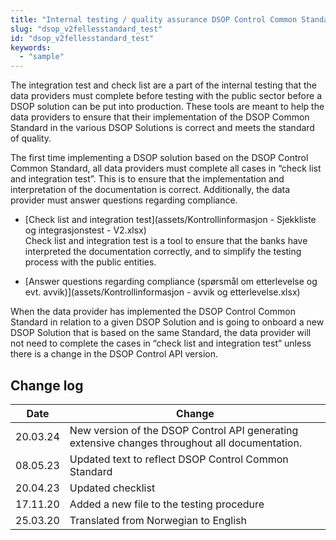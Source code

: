 ```yaml
---
title: "Internal testing / quality assurance DSOP Control Common Standard"
slug: "dsop_v2fellesstandard_test"
id: "dsop_v2fellesstandard_test"
keywords:
  - "sample"
---
```


The integration test and check list are a part of the internal testing that the data providers must complete 
before testing with the public sector before a DSOP solution can be put into production. These tools  are meant to help 
the data providers  to ensure  that their implementation of the DSOP Common Standard in the various DSOP 
Solutions is correct and meets the standard of quality.

The first time implementing a DSOP solution based on the DSOP Control Common Standard, all data providers must 
complete all cases in “check list and integration test”. This is to ensure that the implementation and interpretation 
of the documentation is correct. Additionally, the data provider must answer questions regarding compliance.


* [Check list and integration test](assets/Kontrollinformasjon - Sjekkliste og integrasjonstest - V2.xlsx) <br> Check
  list and integration test is a tool to ensure that the banks have interpreted the documentation correctly, and to
  simplify the testing process with the public entities.

* [Answer questions regarding compliance (spørsmål om etterlevelse og evt. avvik)](assets/Kontrollinformasjon - avvik og etterlevelse.xlsx)


When the data provider has implemented the DSOP Control Common Standard in relation to a given DSOP Solution and 
is going to onboard a new DSOP Solution that is based on the same Standard, the data provider will not need to 
complete the cases in “check list and integration test” unless there is a change in the DSOP Control API version. 


## Change log

| Date     | Change                                                                                         |
|----------|------------------------------------------------------------------------------------------------|
| 20.03.24 | New version of the DSOP Control API generating extensive changes throughout all documentation. |
| 08.05.23 | Updated text to reflect DSOP Control Common Standard                                           |                                                                                                                                     |
| 20.04.23 | Updated checklist                                                                              |
| 17.11.20 | Added a new file to the testing procedure                                                      | 
| 25.03.20 | Translated from Norwegian to English                                                           |
